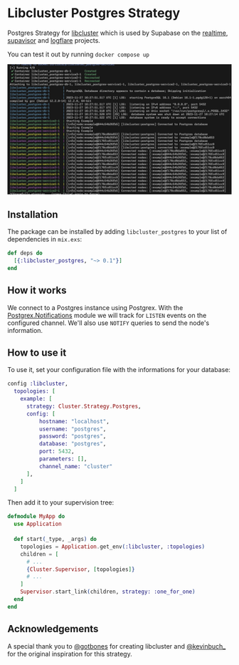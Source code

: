 # Libcluster Postgres Strategy

Postgres Strategy for [libcluster](https://hexdocs.pm/libcluster/) which is used by Supabase on the [realtime](https://github.com/supabase/realtime), [supavisor](https://github.com/supabase/supavisor) and [logflare](https://github.com/logflare/logflare) projects.

You can test it out by running `docker compose up`

![example.png](example.png)

## Installation

The package can be installed
by adding `libcluster_postgres` to your list of dependencies in `mix.exs`:

```elixir
def deps do
  [{:libcluster_postgres, "~> 0.1"}]
end
```

## How it works

We connect to a Postgres instance using Postgrex. With the [Postgrex.Notifications](https://hexdocs.pm/postgrex/Postgrex.Notifications.html) module we will track for `LISTEN` events on the configured channel. We'll also use `NOTIFY` queries to send the node's information.

## How to use it

To use it, set your configuration file with the informations for your database:

```elixir
config :libcluster,
  topologies: [
    example: [
      strategy: Cluster.Strategy.Postgres,
      config: [
          hostname: "localhost",
          username: "postgres",
          password: "postgres",
          database: "postgres",
          port: 5432,
          parameters: [],
          channel_name: "cluster"
      ],
    ]
  ]
```
Then add it to your supervision tree:

```elixir
defmodule MyApp do
  use Application

  def start(_type, _args) do
    topologies = Application.get_env(:libcluster, :topologies)
    children = [
      # ...
      {Cluster.Supervisor, [topologies]}
      # ...
    ]
    Supervisor.start_link(children, strategy: :one_for_one)
  end
end
```


## Acknowledgements
A special thank you to [@gotbones](https://twitter.com/gotbones) for creating libcluster and [@kevinbuch_](https://twitter.com/kevinbuch_) for the original inspiration for this strategy.